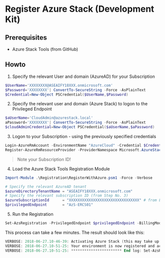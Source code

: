 # Register Azure Stack (Development Kit)

## Prerequisites
 * Azure Stack Tools (from GitHub)
 
## Howto

1. Specify the relevant User and domain (AzureAD) for your Subscription
```powershell
$UserName='XXXXXXXX@ASEAIFY18XXX.onmicrosoft.com'
$Password='XXXXXXXX'| ConvertTo-SecureString -Force -AsPlainText
$Credential=New-Object PSCredential($UserName,$Password) 
```

2. Specify the relevant user and domain (Azure Stack) to logon to the Privileged Endpoint
```powershell
$aUserName='CloudAdmin@azurestack.local'
aPassword='XXXXXXXX'| ConvertTo-SecureString -Force -AsPlainText
$cloudAdminCredential=New-Object PSCredential($aUserName,$aPassword) 
```

3. Logon to your Subscription - using the previously specified credentials
```powershell
Login-AzureRmAccount -EnvironmentName "AzureCloud" -Credential $Credential
Register-AzureRmResourceProvider -ProviderNamespace Microsoft.AzureStack 
```

> Note your Subscription ID!

4. Load the Azure Stack Tools Registration Module
```powershell
Import-Module .\Registration\RegisterWithAzure.psm1 -Force -Verbose 
```

```powershell
# Specify the relevant AzureAD tenant
$azureDirectoryTenantName = "ASEAIFY18XXX.onmicrosoft.com"
# Specify the relevant subscription ID (from Step No. 3)
$azureSubscriptionId      = "XXXXXXXXXXXXXXXXXXXXXXXXXXXXXXXX" # from Login-AzureRMAccount
$privilegedEndpoint       = "AzS-ERCS01" 
```

5. Run the Registration
```powershell
Set-AzsRegistration -PrivilegedEndpoint $privilegedEndpoint -BillingModel Development  -PrivilegedEndpointCredential $cloudAdminCredential 
```

This process can take a few minutes. The result should look like this:
```powershell
VERBOSE: 2018-06-27.10-46-39: Activating Azure Stack (this may take up to 10 minutes to complete).
VERBOSE: 2018-06-27.10-51-25: Your environment is now registered and activated using the provided parameters.
VERBOSE: 2018-06-27.10-51-25: *********************** End log: Set-AzsRegistration ***********************
```
